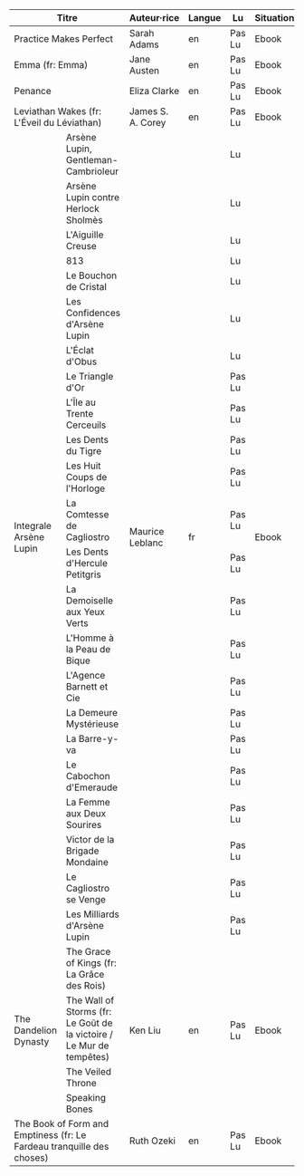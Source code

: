 <table>
	<thead>
		<tr>
			<th colspan=2>Titre</th>
			<th>Auteur·rice</th>
			<th>Langue</th>
			<th>Lu</th>
			<th>Situation</th>
		</tr>
	</thead>
	<tbody>
		<tr>
			<td colspan=2>Practice Makes Perfect</td>
			<td>Sarah Adams</td>
			<td>en</td>
			<td>Pas Lu</td>
			<td>Ebook</td>
		</tr>
		<tr>
			<td colspan=2>Emma (fr: Emma)</td>
			<td>Jane Austen</td>
			<td>en</td>
			<td>Pas Lu</td>
			<td>Ebook</td>
		</tr>
		<tr>
			<td colspan=2>Penance</td>
			<td>Eliza Clarke</td>
			<td>en</td>
			<td>Pas Lu</td>
			<td>Ebook</td>
		</tr>
		<tr>
			<td colspan=2>Leviathan Wakes (fr: L'Éveil du Léviathan)</td>
			<td>James S. A. Corey</td>
			<td>en</td>
			<td>Pas Lu</td>
			<td>Ebook</td>
		</tr>
		<tr>
			<td rowspan=23>Integrale Arsène Lupin</td>
			<td>Arsène Lupin, Gentleman-Cambrioleur</td>
			<td rowspan=23>Maurice Leblanc</td>
			<td rowspan=23>fr</td>
			<td>Lu</td>
			<td rowspan=23>Ebook</td>
		</tr>
		<tr>
			<td>Arsène Lupin contre Herlock Sholmès</td>
			<td>Lu</td>
		</tr>
		<tr>
			<td>L'Aiguille Creuse</td>
			<td>Lu</td>
		</tr>
		<tr>
			<td>813</td>
			<td>Lu</td>
		</tr>
		<tr>
			<td>Le Bouchon de Cristal</td>
			<td>Lu</td>
		</tr>
		<tr>
			<td>Les Confidences d'Arsène Lupin</td>
			<td>Lu</td>
		</tr>
		<tr>
			<td>L'Éclat d'Obus</td>
			<td>Lu</td>
		</tr>
		<tr>
			<td>Le Triangle d'Or</td>
			<td>Pas Lu</td>
		</tr>
		<tr>
			<td>L'Île au Trente Cerceuils</td>
			<td>Pas Lu</td>
		</tr>
		<tr>
			<td>Les Dents du Tigre</td>
			<td>Pas Lu</td>
		</tr>
		<tr>
			<td>Les Huit Coups de l'Horloge</td>
			<td>Pas Lu</td>
		</tr>
		<tr>
			<td>La Comtesse de Cagliostro</td>
			<td>Pas Lu</td>
		</tr>
		<tr>
			<td>Les Dents d'Hercule Petitgris</td>
			<td>Pas Lu</td>
		</tr>
		<tr>
			<td>La Demoiselle aux Yeux Verts</td>
			<td>Pas Lu</td>
		</tr>
		<tr>
			<td>L'Homme à la Peau de Bique</td>
			<td>Pas Lu</td>
		</tr>
		<tr>
			<td>L'Agence Barnett et Cie</td>
			<td>Pas Lu</td>
		</tr>
		<tr>
			<td>La Demeure Mystérieuse</td>
			<td>Pas Lu</td>
		</tr>
		<tr>
			<td>La Barre-y-va</td>
			<td>Pas Lu</td>
		</tr>
		<tr>
			<td>Le Cabochon d'Emeraude</td>
			<td>Pas Lu</td>
		</tr>
		<tr>
			<td>La Femme aux Deux Sourires</td>
			<td>Pas Lu</td>
		</tr>
		<tr>
			<td>Victor de la Brigade Mondaine</td>
			<td>Pas Lu</td>
		</tr>
		<tr>
			<td>Le Cagliostro se Venge</td>
			<td>Pas Lu</td>
		</tr>
		<tr>
			<td>Les Milliards d'Arsène Lupin</td>
			<td>Pas Lu</td>
		</tr>
		<tr>
			<td rowspan=4>The Dandelion Dynasty</td>
			<td>The Grace of Kings (fr: La Grâce des Rois)</td>
			<td rowspan=4>Ken Liu</td>
			<td rowspan=4>en</td>
			<td rowspan=4>Pas Lu</td>
			<td rowspan=4>Ebook</td>
		</tr>
		<tr>
			<td>The Wall of Storms (fr: Le Goût de la victoire / Le Mur de tempêtes)</td>
		</tr>
		<tr>
			<td>The Veiled Throne</td>
		</tr>
		<tr>
			<td>Speaking Bones</td>
		</tr>
		<tr>
			<td colspan=2>The Book of Form and Emptiness (fr: Le Fardeau tranquille des choses)</td>
			<td>Ruth Ozeki</td>
			<td>en</td>
			<td>Pas Lu</td>
			<td>Ebook</td>
		</tr>
	</tbody>
</table>